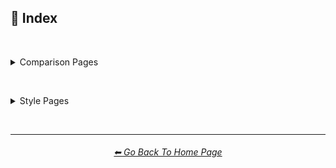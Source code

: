 <h2>📇 Index</h2>

<br>

<p><details><summary>Comparison Pages</summary><p>

<table>
    <tr align=center valign=middle>
        <th colspan=3><a href="https://github.com/willwulfken/MidJourney-Styles-and-Keywords-Reference/blob/main/Pages/MJ_V3/Comparison_Pages/Prompt_Writing/Prompt_Format_Comparison.md
">⌨ Prompt Format Comparison</a></th>
    </tr>
    <tr align=center valign=middle>
        <td>Prompt Writing</td>
        <td></td>
        <td></td>
    </tr>
</table>

<br>

<table>
    <tr align=center valign=middle>
        <th colspan=3><a href="https://github.com/willwulfken/MidJourney-Styles-and-Keywords-Reference/blob/main/Pages/MJ_V3/Comparison_Pages/Prompt_Writing/Text_In_Image_Comparison.md
">🔠 Text In Image Comparison</a></th>
    </tr>
    <tr align=center valign=middle>
        <td>Words In Image</td>
        <td></td>
        <td></td>
    </tr>
</table>

<br>

<table>
    <tr align=center valign=middle>
        <th colspan=3><a href="https://github.com/willwulfken/MidJourney-Styles-and-Keywords-Reference/blob/main/Pages/MJ_V3/Comparison_Pages/Prompt_Writing/Keyword_Weight_Comparison.md
">⚖ Keyword Weight Comparison</a></th>
    </tr>
    <tr align=center valign=middle>
        <td>Word Weight</td>
        <td>Prompt Weight</td>
        <td></td>
    </tr>
</table>

<br>

<table>
    <tr align=center valign=middle>
        <th colspan=3><a href="https://github.com/willwulfken/MidJourney-Styles-and-Keywords-Reference/blob/main/Pages/MJ_V3/Comparison_Pages/Parameters/Quality_Comparison.md
">🦚 Adjective Comparison</a></th>
    </tr>
    <tr align=center valign=middle>
        <td>Subject Style</td>
        <td></td>
        <td></td>
    </tr>
</table>

<br>

<table>
    <tr align=center valign=middle>
        <th colspan=3><a href="https://github.com/willwulfken/MidJourney-Styles-and-Keywords-Reference/blob/main/Pages/MJ_V3/Comparison_Pages/Prompt_Writing/Word_Suffix_Comparison.md
">📓 Word Suffix Comparison</a></th>
    </tr>
    <tr align=center valign=middle>
        <td></td>
        <td></td>
        <td></td>
    </tr>
</table>

<br>

<table>
    <tr align=center valign=middle>
        <th colspan=3><a href="https://github.com/willwulfken/MidJourney-Styles-and-Keywords-Reference/blob/main/Pages/MJ_V3/Comparison_Pages/Prompt_Writing/Diacritic_Mark_Comparison.md">🗣 Diacritic Mark Comparison</a></th>
    </tr>
    <tr align=center valign=middle>
        <td>Diacritical</td>
        <td>Accent</td>
        <td>Typographical Symbol</td>
    </tr>
</table>

<br>

<table>
    <tr align=center valign=middle>
        <th colspan=3><a href="https://github.com/willwulfken/MidJourney-Styles-and-Keywords-Reference/blob/main/Pages/MJ_V3/Comparison_Pages/Prompt_Writing/Hybrid_Comparison.md">🔰 Style Hybrid Comparison</a></th>
    </tr>
    <tr align=center valign=middle>
        <td>Style Mixing</td>
        <td>Style Blending</td>
        <td></td>
    </tr>
</table>

<br>

<table>
    <tr align=center valign=middle>
        <th colspan=3><a href="https://github.com/willwulfken/MidJourney-Styles-and-Keywords-Reference/blob/main/Pages/MJ_V3/Comparison_Pages/Parameters/Stylize_Comparison.md">🎇 --stylize Parameter</a></th>
    </tr>
    <tr align=center valign=middle>
        <td></td>
        <td></td>
        <td></td>
    </tr>
</table>

<br>

<table>
    <tr align=center valign=middle>
        <th colspan=3><a href="https://github.com/willwulfken/MidJourney-Styles-and-Keywords-Reference/blob/main/Pages/MJ_V3/Comparison_Pages/Parameters/Quality_Comparison.md">💎 --quality Parameter</a></th>
    </tr>
    <tr align=center valign=middle>
        <td></td>
        <td></td>
        <td></td>
    </tr>
</table>

<br>

<table>
    <tr align=center valign=middle>
        <th colspan=3><a href="https://github.com/willwulfken/MidJourney-Styles-and-Keywords-Reference/blob/main/Pages/MJ_V3/Comparison_Pages/Parameters/Chaos_Comparison.md">🌪 --chaos Parameter</a></th>
    </tr>
    <tr align=center valign=middle>
        <td></td>
        <td></td>
        <td></td>
    </tr>
</table>

<br>

<table>
    <tr align=center valign=middle>
        <th colspan=3><a href="https://github.com/willwulfken/MidJourney-Styles-and-Keywords-Reference/blob/main/Pages/MJ_V3/Comparison_Pages/Parameters/No_Parameter_Comparison.md">🚫 --no Parameter</a></th>
    </tr>
    <tr align=center valign=middle>
        <td></td>
        <td></td>
        <td></td>
    </tr>
</table>

<br>

<table>
    <tr align=center valign=middle>
        <th colspan=3><a href="https://github.com/willwulfken/MidJourney-Styles-and-Keywords-Reference/blob/main/Pages/MJ_V3/Comparison_Pages/Parameters/Image_Weight_Comparison.md">🏋️‍ Image Weight Comparison</a></th>
    </tr>
    <tr align=center valign=middle>
        <td>--iw</td>
        <td></td>
        <td></td>
    </tr>
</table>

<br>

<table>
    <tr align=center valign=middle>
        <th colspan=3><a href="https://github.com/willwulfken/MidJourney-Styles-and-Keywords-Reference/blob/main/Pages/MJ_V3/Comparison_Pages/Parameters/Image_Algorithm_Comparison.md">🎛 Image Algorithm Comparison</a></th>
    </tr>
    <tr align=center valign=middle>
        <td>--hd</td>
        <td>--version</td>
        <td></td>
    </tr>
</table>

<br>

<table>
    <tr align=center valign=middle>
        <th colspan=3><a href="https://github.com/willwulfken/MidJourney-Styles-and-Keywords-Reference/blob/main/Pages/Comparison_Pages/Seed_Parameter.md">🌱 Seed and Sameseed</a></th>
    </tr>
    <tr align=center valign=middle>
        <td>--sameseed</td>
        <td></td>
        <td></td>
    </tr>
</table>

<br>

<table>
    <tr align=center valign=middle>
        <th colspan=3><a href="https://github.com/willwulfken/MidJourney-Styles-and-Keywords-Reference/blob/main/Pages/MJ_V3/Comparison_Pages/Parameters/Tile_Parameter.md">🔲 --tile Parameter</a></th>
    </tr>
    <tr align=center valign=middle>
        <td></td>
        <td></td>
        <td></td>
    </tr>
</table>

<br>

<table>
    <tr align=center valign=middle>
        <th colspan=3><a href="https://github.com/willwulfken/MidJourney-Styles-and-Keywords-Reference/blob/main/Pages/MJ_V3/Comparison_Pages/Image_Resolution_and_Upscaling/Image_Resolution_Comparison.md">📏 Image Resolution Comparison</a></th>
    </tr>
    <tr align=center valign=middle>
        <td>Width and Height</td>
        <td>Aspect Ratio</td>
        <td>--wallpaper</td>
    </tr>
    <tr align=center valign=middle>
        <td>--ll</td>
        <td>--ml</td>
        <td>--sl</td>
    </tr>
    <tr align=center valign=middle>
        <td>--lp</td>
        <td>--mp</td>
        <td>--sp</td>
    </tr>
    <tr align=center valign=middle>
        <td>--ar</td>
        <td>--w</td>
        <td>--h</td>
    </tr>
</table>

<br>

<table>
    <tr align=center valign=middle>
        <th colspan=3><a href="https://github.com/willwulfken/MidJourney-Styles-and-Keywords-Reference/blob/main/Pages/MJ_V3/Comparison_Pages/Image_Resolution_and_Upscaling/Image_Upscale_Comparison.md">🚀 Image Upscale Comparison</a></th>
    </tr>
    <tr align=center valign=middle>
        <td>--uplight</td>
        <td></td>
        <td></td>
    </tr>
</table>

<br>

<table>
    <tr align=center valign=middle>
        <th colspan=3><a href="https://github.com/willwulfken/MidJourney-Styles-and-Keywords-Reference/blob/main/Pages/MJ_V3/Comparison_Pages/Cross_Analysis/Stylize_Quality_Cross_Analysis.md">🎇💎 --quality/--stylize Cross Analysis</a></th>
    </tr>
    <tr align=center valign=middle>
        <td></td>
        <td></td>
        <td></td>
    </tr>
</table>

<br>

<table>
    <tr align=center valign=middle>
        <th colspan=3><a href="https://github.com/willwulfken/MidJourney-Styles-and-Keywords-Reference/blob/main/Pages/MJ_V3/Comparison_Pages/Cross_Analysis/Stylize_Resolution_Cross_Analysis.md">🎇📏 --stylize/Resolution Cross Analysis</a></th>
    </tr>
    <tr align=center valign=middle>
        <td></td>
        <td></td>
        <td></td>
    </tr>
</table>

<br>

<table>
    <tr align=center valign=middle>
        <th colspan=3><a href="https://github.com/willwulfken/MidJourney-Styles-and-Keywords-Reference/blob/main/Pages/MJ_V3/Comparison_Pages/Cross_Analysis/Chaos_Stylize_Cross_Analysis.md">🌪🎇 --chaos/--stylize Cross Analysis</a></th>
    </tr>
    <tr align=center valign=middle>
        <td></td>
        <td></td>
        <td></td>
    </tr>
</table>

<br>

<table>
    <tr align=center valign=middle>
        <th colspan=3><a href="https://github.com/willwulfken/MidJourney-Styles-and-Keywords-Reference/blob/main/Pages/MJ_V3/Comparison_Pages/Cross_Analysis/Chaos_Quality_Cross_Analysis.md">🌪💎 --chaos/--quality Cross Analysis</a></th>
    </tr>
    <tr align=center valign=middle>
        <td></td>
        <td></td>
        <td></td>
    </tr>
</table>

<br>

<table>
    <tr align=center valign=middle>
        <th colspan=3><a href="https://github.com/willwulfken/MidJourney-Styles-and-Keywords-Reference/blob/main/Pages/Comparison_Pages/V1_vs_V2_vs_V3.md
">📇 V1 vs V2 vs V3</a></th>
    </tr>
    <tr align=center valign=middle>
        <td>--version</td>
        <td></td>
        <td></td>
    </tr>
</table>

<br>

<table>
    <tr align=center valign=middle>
        <th colspan=3><a href="https://github.com/willwulfken/MidJourney-Styles-and-Keywords-Reference/blob/main/Pages/Midjourney_Beta_Features.md">🕋 New Experimental MidJourney Features</a></th>
    </tr>
    <tr align=center valign=middle>
        <td>--test</td>
        <td>--testp</td>
        <td>--creative</td>
    </tr>
    <tr align=center valign=middle>
        <td>Remaster</td>
        <td>Beta Upscale</td>
        <td>--upbeta</td>
    </tr>
</table>

</p></details></p>


<br>


<p><details><summary>Style Pages</summary><p>

<table>
    <tr align=center valign=middle>
        <th colspan=3><a href="https://github.com/willwulfken/MidJourney-Styles-and-Keywords-Reference/blob/main/Pages/MJ_V3/Style_Pages/Themes.md">🎭 Themes</a></th>
    </tr>
	<tr align=center valign=middle>
		<td>🎭⛱ Realism/Abstraction</td>
		<td>🎭💾 Retro/Modern</td>
		<td>🎭🪐 Sci-fi</td>
	</tr>
	<tr align=center valign=middle>
		<td>🎭☄ Outer Space</td>
		<td>🎭🌎 Planets</td>
		<td>🎭🎌 Countries and Nations</td>
	</tr>
	<tr align=center valign=middle>
		<td>🎭🌾 Urban/Rural</td>
		<td>🎭🛋 Rooms</td>
		<td>🎭⚙ Architecture and Manufactured</td>
	</tr>
	<tr align=center valign=middle>
		<td>🎭🏝 Biomes and Landscapes</td>
		<td>🎭🌲 Nature</td>
		<td>🎭⛄ Seasons and Weather</td>
	</tr>
	<tr align=center valign=middle>
		<td>🎭🎄 Holidays</td>
		<td>🎭🐱‍👤 Professions and Types of People</td>
		<td>🎭🌞 Time of Day</td>
	</tr>
	<tr align=center valign=middle>
		<td>🎭⚽ Sports</td>
		<td>🎭🎵 Music Styles</td>
		<td>🎭🎪 Punk Styles (Steampunk, Cyberpunk, etc.)</td>
	</tr>
	<tr align=center valign=middle>
		<td>🎭⛩ Other Themes</td>
		<td></td>
		<td></td>
	</tr>
</table>

<br>

<table>
    <tr align=center valign=middle>
        <th colspan=3><a href="https://github.com/willwulfken/MidJourney-Styles-and-Keywords-Reference/blob/main/Pages/MJ_V3/Style_Pages/Design_Styles.md">🖼 Design Styles</a></th>
    </tr>
	<tr align=center valign=middle>
		<td>🖼🟧 Simplicity/Complexity</td>
		<td>🖼🎨 Patterns</td>
		<td>🖼✨ Elegance, Beauty, and Appeal</td>
	</tr>
	<tr align=center valign=middle>
		<td>🖼📊 Charts and Diagrams</td>
		<td>🖼🛹 Decade Styles</td>
		<td>🖼🎰 Morphism (Skeuomorphism, Glassmorphism, etc.)</td>
	</tr>
	<tr align=center valign=middle>
		<td>🖼🧊 Cubism</td>
		<td>🖼🦋 Expressionism</td>
		<td>🖼🔮 Neo</td>
	</tr>
	<tr align=center valign=middle>
		<td>🖼🌀 Psychedelic, Divine, Fractal, and Noise</td>
		<td>🖼🌈 Synesthesia</td>
		<td>🖼👩‍🎨 Art Styles</td>
	</tr>
	<tr align=center valign=middle>
		<td>🖼💫 Stylized</td>
		<td>🖼 Other Styles</td>
		<td></td>
	</tr>
</table>

<br>

<table>
    <tr align=center valign=middle>
        <th colspan=3><a href="https://github.com/willwulfken/MidJourney-Styles-and-Keywords-Reference/blob/main/Pages/MJ_V3/Style_Pages/Digital.md">🖥 Digital</a></th>
    </tr>
	<tr align=center valign=middle>
		<td>🎮 Rendering Engines</td>
		<td>🖥📐 Resolution</td>
		<td>🖥📺 Aspect Ratios and Letterboxing</td>
	</tr>
	<tr align=center valign=middle>
		<td>🖥🟩 1-bit - 16-bit</td>
		<td>🖥🖼 Digital Styles</td>
		<td>🖥🎞 VFX and Video Companies</td>
	</tr>
	<tr align=center valign=middle>
		<td>🖥🎨 Art Programs and Applications</td>
		<td>🖥🖼 Image Formats and Types</td>
		<td>🖥🏁 Dithering</td>
	</tr>
	<tr align=center valign=middle>
		<td>🖥🌐 Websites</td>
		<td>🖥👩‍💻 Glitchy</td>
		<td>🖥🧠 AI and Neural Networks</td>
	</tr>
	<tr align=center valign=middle>
		<td>🖥👾 Game System Graphics</td>
		<td>🖥🕹 Video Game Styles</td>
		<td>🖥 Computer System Graphics</td>
	</tr>
	<tr align=center valign=middle>
		<td>🖥💽 Operating Systems</td>
		<td>🖥 Other</td>
		<td></td>
	</tr>
</table>

<br>

<table>
    <tr align=center valign=middle>
        <th colspan=3><a href="https://github.com/willwulfken/MidJourney-Styles-and-Keywords-Reference/blob/main/Pages/MJ_V3/Style_Pages/Artists.md">📔 Artists</a></th>
    </tr>
	<tr align=center valign=middle>
		<td>📔⛱ Realism</td>
		<td>📔❇ Surrealism</td>
		<td>📔🔆 Idealism</td>
	</tr>
	<tr align=center valign=middle>
		<td>📔💮 Abstract</td>
		<td>📔🧬 Modernism</td>
		<td>📔➿ Post-Impressionism</td>
	</tr>
	<tr align=center valign=middle>
		<td>📔⚜ Art Nouveau</td>
		<td>📔🌄 Luminism</td>
		<td>📔🦋 Expressionism</td>
	</tr>
	<tr align=center valign=middle>
		<td>📔🔳 Futurism</td>
		<td>📔⬛ Gothic</td>
		<td>📔☯ Psychedelic</td>
	</tr>
	<tr align=center valign=middle>
		<td>📔🔴 Pop Art</td>
		<td>📔🧿 Concept Art</td>
		<td>📔❤ Romanticism</td>
	</tr>
	<tr align=center valign=middle>
		<td>📔✡️ Renaissance</td>
		<td>📔🌇 Vedute Painting Style</td>
		<td>📔🏘 Baroque</td>
	</tr>
	<tr align=center valign=middle>
		<td>📔👁‍🗨 Dadaism</td>
		<td>📔👁‍🗨 Neo-Dadaism</td>
		<td>📔🖼 Instagram Artist</td>
	</tr>
	<tr align=center valign=middle>
		<td>📔🖼 Artstation Artist</td>
		<td>📔🈯 Manga</td>
		<td>📔🗿 Non-Painters</td>
	</tr>
	<tr align=center valign=middle>
		<td>📔🗿 Sculptors</td>
		<td>📔📷 Photographers</td>
		<td>📔✍ Writers</td>
	</tr>
	<tr align=center valign=middle>
		<td>📔 Other Artists</td>
		<td></td>
		<td></td>
	</tr>
</table>

<br>

<table>
    <tr align=center valign=middle>
        <th colspan=3><a href="https://github.com/willwulfken/MidJourney-Styles-and-Keywords-Reference/blob/main/Pages/MJ_V3/Style_Pages/Drawing_and_Art_Mediums.md">🖌 Drawing and Art Mediums</a></th>
    </tr>
	<tr align=center valign=middle>
		<td>🖌✏ Illustration and Drawing</td>
		<td>🖌🖼 Drawing Types</td>
		<td>🖌✏ Pencil and Graphite</td>
	</tr>
	<tr align=center valign=middle>
		<td>🖌🖊 Ink</td>
		<td>🖌🖍 Crayon, Chalk, and Pastel</td>
		<td>🖌🎨 Paint</td>
	</tr>
	<tr align=center valign=middle>
		<td>🖌🖼 Painting Types</td>
		<td>🖌🎨 Paint Types</td>
		<td>🖌🔠 Text</td>
	</tr>
	<tr align=center valign=middle>
		<td>🖌🖨 Printed Art Types</td>
		<td>🖌🎲 Physical Mediums</td>
		<td>🖌📄 Origami</td>
	</tr>
	<tr align=center valign=middle>
		<td>🖌🀣 Mosaic</td>
		<td>🖌🖼 Framed, Banner, and Decal</td>
		<td>🖌🗿 Carving, Etching, and Modeling</td>
	</tr>
	<tr align=center valign=middle>
		<td>🖌🏺 Pottery and Glass</td>
		<td>🖌💡 Light</td>
		<td>🖌🎲 Other Physical Mediums</td>
	</tr>
	<tr align=center valign=middle>
		<td>🖌 Other</td>
		<td></td>
		<td></td>
	</tr>
</table>

<br>

<table>
    <tr align=center valign=middle>
        <th colspan=3><a href="https://github.com/willwulfken/MidJourney-Styles-and-Keywords-Reference/blob/main/Pages/MJ_V3/Style_Pages/Colors_and_Palettes.md">🎨 Colors and Palettes</a></th>
    </tr>
	<tr align=center valign=middle>
		<td>🎨🔴 Colors</td>
		<td>🎨🔴 Basic Colors</td>
		<td>🎨🔵 Extended Colors</td>
	</tr>
	<tr align=center valign=middle>
		<td>🎨⚫ Dark Variations</td>
		<td>🎨⚪ Light Variations</td>
		<td>🎨🔶 Vivid Variations</td>
	</tr>
	<tr align=center valign=middle>
		<td>🎨 Color Based Designs</td>
		<td>🎨🖌 Chromatic Palettes</td>
		<td>🎨🖌 Monochromatic Palettes</td>
	</tr>
	<tr align=center valign=middle>
		<td>🎨🔲 Contrast</td>
		<td>🎨🖥 Color Models</td>
		<td>🎨🎥 Color Motion Picture Film Systems</td>
	</tr>
</table>

<br>

<table>
    <tr align=center valign=middle>
        <th colspan=3><a href="https://github.com/willwulfken/MidJourney-Styles-and-Keywords-Reference/blob/main/Pages/MJ_V3/Style_Pages/Materials.md">🧱 Materials</a></th>
    </tr>
	<tr align=center valign=middle>
		<td>🧱💎 Solids</td>
		<td>🧱🌳 Wood and Paper</td>
		<td>🧱⛱ Soils</td>
	</tr>
	<tr align=center valign=middle>
		<td>🧱⛏ Stone and Minerals</td>
		<td>🧱🔩 Metal</td>
		<td>🧱💎 Glass and Crystal</td>
	</tr>
	<tr align=center valign=middle>
		<td>🧱🧶 Cloth</td>
		<td>🧱🥤 Plastic and Foam</td>
		<td>🧱🧤 Rubber</td>
	</tr>
	<tr align=center valign=middle>
		<td>🧱🍮 Gelatinous and Spongy</td>
		<td>🧱🕯 Wax</td>
		<td>🧱🧊 Ice and Snow</td>
	</tr>
	<tr align=center valign=middle>
		<td>🧱🐱 Hair and Fur</td>
		<td>🧱 Other Solids</td>
		<td>🧱💧 Liquids</td>
	</tr>
	<tr align=center valign=middle>
		<td>🧱🧪 Non-Newtonian Fluids and Polymers</td>
		<td>🧱⚗️ Slime and Putty</td>
		<td>🧱🩹 Tape and Adhesives</td>
	</tr>
	<tr align=center valign=middle>
		<td>🧱🧪 Other Non-Newtonian Fluids and Polymers</td>
		<td>🧱🌫️ Gasses and Vapors</td>
		<td>🧱✨ Powders and Particulates</td>
	</tr>
	<tr align=center valign=middle>
		<td>🧱⚡ Plasma and Energy</td>
		<td></td>
		<td></td>
	</tr>
</table>

<br>

<table>
    <tr align=center valign=middle>
        <th colspan=3><a href="https://github.com/willwulfken/MidJourney-Styles-and-Keywords-Reference/blob/main/Pages/MJ_V3/Style_Pages/Objects_and_Animals.md">🎷 Objects and Animals</a></th>
    </tr>
	<tr align=center valign=middle>
		<td>🎷🍣 Food and Consumables</td>
		<td>🎷🌱 Plants</td>
		<td>🎷🍄 Fungi</td>
	</tr>
	<tr align=center valign=middle>
		<td>🎷🐹 Animals</td>
		<td>🎷🦞 Sealife</td>
		<td>🎷🐙 Corals</td>
	</tr>
	<tr align=center valign=middle>
		<td>🎷🦠 Microscopic Objects</td>
		<td>🎷🖥 Digital Objects</td>
		<td>🎷🪀 Toys</td>
	</tr>
	<tr align=center valign=middle>
		<td>🎷👚 Clothing</td>
		<td>🎷 Instruments</td>
		<td>🎷🚽 Other Objects</td>
	</tr>
</table>

<br>

<table>
    <tr align=center valign=middle>
        <th colspan=3><a href="https://github.com/willwulfken/MidJourney-Styles-and-Keywords-Reference/blob/main/Pages/MJ_V3/Style_Pages/Material_Properties.md">📦 Material Properties</a></th>
    </tr>
	<tr align=center valign=middle>
		<td>📦🧫 Opacity</td>
		<td>📦🏮 Light Manipulation</td>
		<td>📦💡 Luminescence</td>
	</tr>
	<tr align=center valign=middle>
		<td>📦🌈 Chromism</td>
		<td>📦🔍 Reflection and Refraction</td>
		<td>📦❄ Phase Transitions</td>
	</tr>
	<tr align=center valign=middle>
		<td>📦🎨 Color (Dispersion, Chromatic, etc.)</td>
		<td>📦🗺 Texture Maps</td>
		<td>📦🧊 Softness and Hardness</td>
	</tr>
	<tr align=center valign=middle>
		<td>📦 Other Material Properties</td>
		<td></td>
		<td></td>
	</tr>
</table>

<br>

<table>
    <tr align=center valign=middle>
        <th colspan=3><a href="https://github.com/willwulfken/MidJourney-Styles-and-Keywords-Reference/blob/main/Pages/MJ_V3/Style_Pages/Lighting.md">💡 Lighting</a></th>
    </tr>
	<tr align=center valign=middle>
		<td>💡🏮 Types of Lights</td>
		<td>💡📺 Types of Displays</td>
		<td>💡🔦 Lighting Styles and Techniques</td>
	</tr>
	<tr align=center valign=middle>
		<td>💡🌐 Global Illumination</td>
		<td>💡⚫ Shadows</td>
		<td></td>
	</tr>
</table>

<br>

<table>
    <tr align=center valign=middle>
        <th colspan=3><a href="https://github.com/willwulfken/MidJourney-Styles-and-Keywords-Reference/blob/main/Pages/MJ_V3/Style_Pages/SFX_and_Shaders.md">🌈 SFX and Shaders</a></th>
    </tr>
	<tr align=center valign=middle>
		<td>🌈🔍 Reflections</td>
		<td>🌈👓 Blurs</td>
		<td>🌈💫 Stylized</td>
	</tr>
	<tr align=center valign=middle>
		<td>🌈🕶 Shaders and Post Processing</td>
		<td></td>
		<td></td>
	</tr>
</table>

<br>

<table>
    <tr align=center valign=middle>
        <th colspan=3><a href="https://github.com/willwulfken/MidJourney-Styles-and-Keywords-Reference/blob/main/Pages/MJ_V3/Style_Pages/Dimensionality.md">🌌 Dimensionality</a></th>
    </tr>
	<tr align=center valign=middle>
		<td>🌌 0D-5D</td>
		<td>🌌 Overdimensional, Multiverse, etc.</td>
		<td></td>
	</tr>
</table>

<br>

<table>
    <tr align=center valign=middle>
        <th colspan=3><a href="https://github.com/willwulfken/MidJourney-Styles-and-Keywords-Reference/blob/main/Pages/MJ_V3/Style_Pages/Camera.md">📷 Camera, Film, and Lenses</a></th>
    </tr>
	<tr align=center valign=middle>
		<td>📷🌇 Camera and Scenes</td>
		<td>📷🌇 Camera and Film Types</td>
		<td>📷🎞 Film Sizes</td>
	</tr>
	<tr align=center valign=middle>
		<td>📷🥽 Lens Sizes</td>
		<td>📷🔭 Lenses</td>
		<td>📷🧫 Lens Filters</td>
	</tr>
	<tr align=center valign=middle>
		<td>📷⚙ Camera Settings (Aperture, Exposure, Color and White Balance, etc.)</td>
		<td>📷🔎 Depth of Field, Zoom, Pan, and Tilt</td>
		<td>📷◻ Megapixel Resolutions</td>
	</tr>
	<tr align=center valign=middle>
		<td>📷 Other</td>
		<td></td>
		<td></td>
	</tr>
</table>

<br>

<table>
    <tr align=center valign=middle>
        <th colspan=3><a href="https://github.com/willwulfken/MidJourney-Styles-and-Keywords-Reference/blob/main/Pages/MJ_V3/Style_Pages/Perspective.md">🛤️ Perspective</a></th>
    </tr>
	<tr align=center valign=middle>
		<td>🛤️🔭 Views</td>
		<td>🛤️📐 Angles</td>
		<td>🛤️🛣️ Perspective and Projections</td>
	</tr>
</table>

<br>

<table>
    <tr align=center valign=middle>
        <th colspan=3><a href="https://github.com/willwulfken/MidJourney-Styles-and-Keywords-Reference/blob/main/Pages/MJ_V3/Style_Pages/TV_and_Movies.md">🎬 TV Shows and Movies</a></th>
    </tr>
	<tr align=center valign=middle>
		<td>🎬🈯 Anime</td>
		<td>🎬📺 TV Shows</td>
		<td>🎬📽 Movies</td>
	</tr>
</table>

<br>

<table>
    <tr align=center valign=middle>
        <th colspan=3><a href="https://github.com/willwulfken/MidJourney-Styles-and-Keywords-Reference/blob/main/Pages/MJ_V3/Style_Pages/Geometry.md">💠 Geometry</a></th>
    </tr>
	<tr align=center valign=middle>
		<td>💠⬜ 2D Shapes</td>
		<td>💠🧊 3D Shapes</td>
		<td>💠🔲 4D Hyper Shapes</td>
	</tr>
	<tr align=center valign=middle>
		<td>💠〰 Degenerate Shapes</td>
		<td>💠⏹ Geometric Styles</td>
		<td>💠⏺ Geometric Properties</td>
	</tr>
	<tr align=center valign=middle>
		<td>💠⏹ Topology Styles</td>
		<td></td>
		<td></td>
	</tr>
</table>

<br>

<table>
    <tr align=center valign=middle>
        <th colspan=3><a href="https://github.com/willwulfken/MidJourney-Styles-and-Keywords-Reference/blob/main/Pages/MJ_V3/Style_Pages/Structural_Modification.md">♻ Structural Modification</a></th>
    </tr>
	<tr align=center valign=middle>
		<td>♻➰ Spirals, Loops, and Helixes</td>
		<td>♻〰 Curves and Waves</td>
		<td>♻⭕ Circular</td>
	</tr>
	<tr align=center valign=middle>
		<td>♻ Other</td>
		<td></td>
		<td></td>
	</tr>
</table>

<br>

<table>
    <tr align=center valign=middle>
        <th colspan=3><a href="https://github.com/willwulfken/MidJourney-Styles-and-Keywords-Reference/blob/main/Pages/MJ_V3/Style_Pages/Intangibles.md">➰ Intangibles</a></th>
    </tr>
	<tr align=center valign=middle>
		<td>➰😁 Emotions and Qualities</td>
		<td>➰🧠 Concepts</td>
		<td>➰🤏 Size</td>
	</tr>
	<tr align=center valign=middle>
		<td>➰☯ Symbols</td>
		<td>➰♓ Zodiac Signs</td>
		<td>➰🔣 Unicode Symbols</td>
	</tr>
	<tr align=center valign=middle>
		<td>➰🔢 Numbers</td>
		<td>➰🔢 Number Systems</td>
		<td>➰🕒 Time</td>
	</tr>
	<tr align=center valign=middle>
		<td>➰🖥 Computer Data</td>
		<td></td>
		<td></td>
	</tr>
</table>

<br>

<table>
    <tr align=center valign=middle>
        <th colspan=3><a href="https://github.com/willwulfken/MidJourney-Styles-and-Keywords-Reference/blob/main/Pages/MJ_V3/Style_Pages/Just_The_Style/Song_Lyrics.md">🎙 Song Lyrics</a></th>
    </tr>
	<tr align=center valign=middle>
		<td>Lucy In The Sky With Diamonds by The Beatles</td>
		<td>Gooey by Glass Animals</td>
		<td>Black Mambo by Glass Animals</td>
	</tr>
	<tr align=center valign=middle>
		<td>Exodus Honey by Honeycut</td>
		<td>Soul Meets Body by Death Cab for Cutie</td>
		<td>Get You Up by Manganas Garden</td>
	</tr>
</table>

<br>

<table>
    <tr align=center valign=middle>
        <th colspan=3><a href="https://github.com/willwulfken/MidJourney-Styles-and-Keywords-Reference/blob/main/Pages/MJ_V3/Style_Pages/Combinations.md">🖇🎰 Combinations</a></th>
    </tr>
    <tr align=center valign=middle>
        <td></td>
        <td></td>
        <td></td>
    </tr>
</table>

<br>

<table>
    <tr align=center valign=middle>
        <th colspan=3><a href="https://github.com/willwulfken/MidJourney-Styles-and-Keywords-Reference/blob/main/Pages/MJ_V3/Style_Pages/Miscellaneous.md">🎛 Miscellaneous</a></th>
    </tr>
    <tr align=center valign=middle>
        <td></td>
        <td></td>
        <td></td>
    </tr>
</table>

<br>

<table>
    <tr align=center valign=middle>
        <th colspan=3><a href="https://github.com/willwulfken/MidJourney-Styles-and-Keywords-Reference/blob/main/Pages/MJ_V3/Style_Pages/Experimental.md">🧪 Experimental</a></th>
    </tr>
	<tr align=center valign=middle>
		<td>🧪 Experimental</td>
		<td>📔 Made-up Artists</td>
		<td>🔤 Made-up Words</td>
	</tr>
	<tr align=center valign=middle>
		<td>📓 Known Made-up Words</td>
		<td>🔣 Chaos Prompts</td>
		<td></td>
	</tr>
</table>

</p></details></p>

<br>

<hr><!--------------->
<div align="center">
<h6><a href="https://github.com/willwulfken/MidJourney-Styles-and-Keywords-Reference/blob/main/README.md">⬅ Go Back To Home Page</a></h6>
</div>